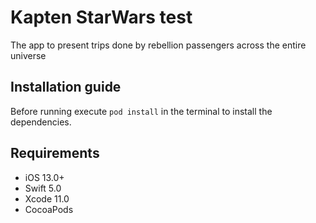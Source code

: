 # Kapten StarWars test

The app to present trips done by rebellion passengers across the entire universe

## Installation guide

Before running execute `pod install` in the terminal to install the dependencies.

## Requirements

- iOS 13.0+
- Swift 5.0
- Xcode 11.0
- CocoaPods
